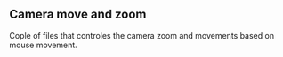 ## Camera move and zoom

Cople of files that controles the camera zoom and movements based on mouse movement.